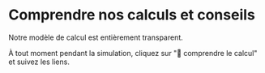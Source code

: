 # Comprendre nos calculs et conseils

Notre modèle de calcul est entièrement transparent.

À tout moment pendant la simulation, cliquez sur "🔬 comprendre le calcul" et suivez les liens.
